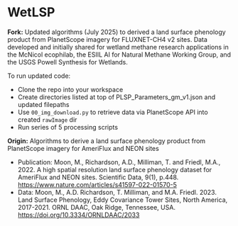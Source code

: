 # WetLSP

**Fork:** Updated algorithms (July 2025) to derived a land surface phenology product from PlanetScope imagery for FLUXNET-CH4 v2 sites. Data developed and initially shared for wetland methane research applications in the McNicol ecophilab, the ESIIL AI for Natural Methane Working Group, and the USGS Powell Synthesis for Wetlands.

To run updated code:  

- Clone the repo into your workspace
- Create directories listed at top of PLSP_Parameters_gm_v1.json and updated filepaths 
- Use `00_img_download.py` to retrieve data via PlanetScope API into created `rawImage` dir
- Run series of 5 processing scripts


**Origin:** Algorithms to derive a land surface phenology product from PlanetScope imagery for AmeriFlux and NEON sites

- Publication: Moon, M., Richardson, A.D., Milliman, T. and Friedl, M.A., 2022. A high spatial resolution land surface phenology dataset for AmeriFlux and NEON sites. Scientific Data, 9(1), p.448. https://www.nature.com/articles/s41597-022-01570-5
- Data: Moon, M., A.D. Richardson, T. Milliman, and M.A. Friedl. 2023. Land Surface Phenology, Eddy Covariance Tower Sites, North America, 2017-2021. ORNL DAAC, Oak Ridge, Tennessee, USA. https://doi.org/10.3334/ORNLDAAC/2033

